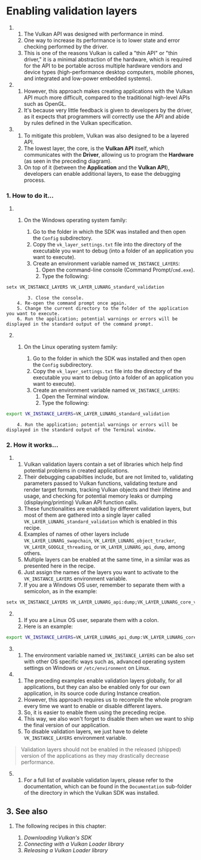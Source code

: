 # Enabling validation layers

1.
    1. The Vulkan API was designed with performance in mind.
    2. One way to increase its performance is to lower state and error checking performed by the driver.
    2. This is one of the reasons Vulkan is called a "thin API" or "thin driver," it is a minimal abstraction of the hardware, which is required for the API to be portable across multiple hardware vendors and device types (high-performance desktop computers, mobile phones, and integrated and low-power embedded systems).

2.
    1. However, this approach makes creating applications with the Vulkan API much more difficult, compared to the traditional high-level APIs such as OpenGL.
    2. It's because very little feedback is given to developers by the driver, as it expects that programmers will correctly use the API and abide by rules defined in the Vulkan specification.

3.
    1. To mitigate this problem, Vulkan was also designed to be a layered API.
    2. The lowest layer, the core, is the **Vulkan API** itself, which communicates with the **Driver**, allowing us to program the **Hardware** (as seen in the preceding diagram).
    3. On top of it (between the **Application** and the **Vulkan API**), developers can enable additional layers, to ease the debugging process.

### 1. How to do it...

1.
    1. On the Windows operating system family:

        1. Go to the folder in which the SDK was installed and then open the `Config` subdirectory.
        2. Copy the `vk_layer_settings.txt` file into the directory of the executable you want to debug (into a folder of an application you want to execute).
        3. Create an environment variable named `VK_INSTANCE_LAYERS`:
            1. Open the command-line console (Command Prompt/`cmd.exe`).
            2. Type the following:

```bat
setx VK_INSTANCE_LAYERS VK_LAYER_LUNARG_standard_validation
```

            3. Close the console.
        4. Re-open the command prompt once again.
        5. Change the current directory to the folder of the application you want to execute.
        6. Run the application; potential warnings or errors will be displayed in the standard output of the command prompt.
    
2.
    1. On the Linux operating system family:

        1. Go to the folder in which the SDK was installed and then open the `Config` subdirectory.
        2. Copy the `vk_layer_settings.txt` file into the directory of the executable you want to debug (into a folder of an application you want to execute).
        3. Create an environment variable named `VK_INSTANCE_LAYERS`:
            1. Open the Terminal window.
            2. Type the following:

```sh
export VK_INSTANCE_LAYERS=VK_LAYER_LUNARG_standard_validation
```

        4. Run the application; potential warnings or errors will be displayed in the standard output of the Terminal window.

### 2. How it works...

1.
    1. Vulkan validation layers contain a set of libraries which help find potential problems in created applications.
    2. Their debugging capabilties include, but are not limited to, validating parameters passed to Vulkan functions, validating texture and render target formats, tracking Vulkan objects and their lifetime and usage, and checking for potential memory leaks or dumping (displaying/printing) Vulkan API function calls.
    3. These functionalities are enablked by different validation layers, but most of them are gathered into a single layer called `VK_LAYER_LUNARG_standard_validation` which is enabled in this recipe.
    4. Examples of names of other layers include `VK_LAYER_LUNARG_swapchain`, `VK_LAYER_LUNARG_object_tracker`, `VK_LAYER_GOOGLE_threading`, or `VK_LAYER_LUNARG_api_dump`, among others.
    5. Multiple layers can be enabled at the same time, in a similar was as presented here in the recipe.
    6. Just assign the names of the layers you want to activate to the `VK_INSTANCE_LAYERS` environment variable.
    7. If you are a Windows OS user, remember to separate them with a semicolon, as in the example:

```bat
setx VK_INSTANCE_LAYERS VK_LAYER_LUNARG_api:dump;VK_LAYER_LUNARG_core_validation
```

2.
    1. If you are a Linux OS user, separate them with a colon.
    2. Here is an example:

```sh
export VK_INSTANCE_LAYERS=VK_LAYER_LUNARG_api_dump:VK_LAYER_LUNARG_core_validation
```

3.
    1. The environment variable named `VK_INSTANCE_LAYERS` can be also set with other OS specific ways such as, advanced operating system settings on Windows or `/etc/environment` on Linux.

4.
    1. The preceding examples enable validation layers globally, for all applications, but they can also be enabled only for our own application, in its source code during Instance creation.
    2. However, this approach requires us to recompile the whole program every time we want to enable or disable different layers.
    3. So, it is easier to enable them using the preceding recipe.
    4. This way, we also won't forget to disable them when we want to ship the final version of our application.
    5. To disable validation layers, we just have to delete `VK_INSTANCE_LAYERS` environment variable.

> Validation layers should not be enabled in the released (shipped) version of the applications as they may drastically decrease performance.

5.
    1. For a full list of available validation layers, please refer to the documentation, which can be found in the `Documentation` sub-folder of the directory in which the Vulkan SDK was installed.

## 3. See also

1. The following recipes in this chapter:

    1. *Downloading Vulkan's SDK*
    2. *Connecting with a Vulkan Loader library*
    3. *Releasing a Vulkan Loader library*